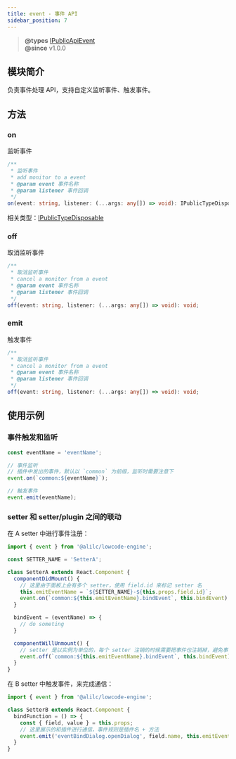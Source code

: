 ```yaml
---
title: event - 事件 API
sidebar_position: 7
---
```


> **@types** [IPublicApiEvent](https://github.com/alibaba/lowcode-engine/blob/main/packages/types/src/shell/api/event.ts)<br/>
> **@since** v1.0.0


## 模块简介
负责事件处理 API，支持自定义监听事件、触发事件。

## 方法
### on
监听事件

```typescript
/**
 * 监听事件
 * add monitor to a event
 * @param event 事件名称
 * @param listener 事件回调
 */
on(event: string, listener: (...args: any[]) => void): IPublicTypeDisposable;
```
相关类型：[IPublicTypeDisposable](https://github.com/alibaba/lowcode-engine/blob/main/packages/types/src/shell/type/disposable.ts)

### off
取消监听事件

```typescript
/**
 * 取消监听事件
 * cancel a monitor from a event
 * @param event 事件名称
 * @param listener 事件回调
 */
off(event: string, listener: (...args: any[]) => void): void;
```

### emit
触发事件

```typescript
/**
 * 取消监听事件
 * cancel a monitor from a event
 * @param event 事件名称
 * @param listener 事件回调
 */
off(event: string, listener: (...args: any[]) => void): void;
```

## 使用示例
### 事件触发和监听

```typescript
const eventName = 'eventName';

// 事件监听
// 插件中发出的事件，默认以 `common` 为前缀，监听时需要注意下
event.on(`common:${eventName}`);

// 触发事件
event.emit(eventName);
```

### setter 和 setter/plugin 之间的联动
在 A setter 中进行事件注册：
```typescript
import { event } from '@alilc/lowcode-engine';

const SETTER_NAME = 'SetterA';

class SetterA extends React.Component {
  componentDidMount() {
    // 这里由于面板上会有多个 setter，使用 field.id 来标记 setter 名
    this.emitEventName = `${SETTER_NAME}-${this.props.field.id}`;
    event.on(`common:${this.emitEventName}.bindEvent`, this.bindEvent)
  }

  bindEvent = (eventName) => {
    // do someting
  }

  componentWillUnmount() {
  	// setter 是以实例为单位的，每个 setter 注销的时候需要把事件也注销掉，避免事件池过多
    event.off(`common:${this.emitEventName}.bindEvent`, this.bindEvent)
  }
}
```
在 B setter 中触发事件，来完成通信：
```typescript
import { event } from '@alilc/lowcode-engine';

class SetterB extends React.Component {
  bindFunction = () => {
    const { field, value } = this.props;
    // 这里展示的和插件进行通信，事件规则是插件名 + 方法
    event.emit('eventBindDialog.openDialog', field.name, this.emitEventName);
  }
}
```
